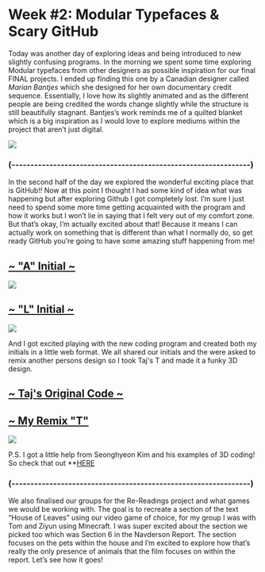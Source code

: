 # Week #2: Modular Typefaces & Scary GitHub

Today was another day of exploring ideas and being introduced to new slightly confusing programs. In the morning we spent some time exploring Modular typefaces from other designers as possible inspiration for our final FINAL projects. I ended up finding this one by a Canadian designer called *Marian Bantjes* which she designed for her own documentary credit sequence. Essentially, I love how its slightly animated and as the different people are being credited the words change slightly while the structure is still beautifully stagnant. Bantjes’s work reminds me of a quilted blanket which is a big inspiration as I would love to explore mediums within the project that aren’t just digital. 

<img src="modular type.png">

### (---------------------------------------------------------------) ###

In the second half of the day we explored the wonderful exciting place that is GitHub!! Now at this point I thought I had some kind of idea what was happening but after exploring Github I got completely lost. I’m sure I just need to spend some more time getting acquainted with the program and how it works but I won’t lie in saying that I felt very out of my comfort zone. But that’s okay, I’m actually excited about that! Because it means I can actually work on something that is different than what I normally do, so get ready GitHub you’re going to have some amazing stuff happening from me! 

## [~ "A" Initial ~](https://astlcreations.github.io/codewords-codes-words/p5.js%20Coding%20Files/Week%201/A_Initial/)
<img src="A Intial.gif">

## [~ "L" Initial ~](https://astlcreations.github.io/codewords-codes-words/p5.js%20Coding%20Files/Week%201/L_Initial/)
<img src="L Initial.gif">

And I got excited playing with the new coding program and created both my initials in a little web format. We all shared our initials and the were asked to remix another persons design so I took Taj's T and made it a funky 3D design. 

## [~ Taj's Original Code ~](https://tajhealy.github.io/CodeWords/week_01/ShapesT/)

## [~ My Remix "T"](https://astlcreations.github.io/codewords-codes-words/p5.js%20Coding%20Files/Week%201/T_Remix/)
<img src="t remix.gif">

P.S. I got a little help from Seonghyeon Kim and his examples of 3D coding! So check that out **[HERE](https://p5js.org/examples/3d-geometries.html)

### (---------------------------------------------------------------) ###

We also finalised our groups for the Re-Readings project and what games we would be working with. The goal is to recreate a section of the text “House of Leaves” using our video game of choice, for my group I was with Tom and Ziyun using Minecraft. I was super excited about the section we picked too which was Section 6 in the Navderson Report. The section focuses on the pets within the house and I’m excited to explore how that’s really the only presence of animals that the film focuses on within the report. Let’s see how it goes!

